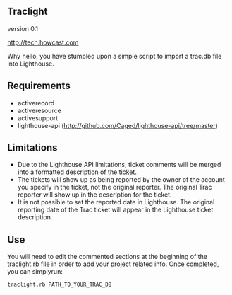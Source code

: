 Traclight 
---------
version 0.1

http://tech.howcast.com

Why hello, you have stumbled upon a simple script to import a trac.db file into Lighthouse.

## Requirements
- activerecord
- activeresource
- activesupport
- lighthouse-api (http://github.com/Caged/lighthouse-api/tree/master)

## Limitations
- Due to the Lighthouse API limitations, ticket comments will be merged into a formatted description of the ticket.
- The tickets will show up as being reported by the owner of the account you specify in the ticket, not the original reporter. The original Trac reporter will show up in the description for the ticket.
- It is not possible to set the reported date in Lighthouse. The original reporting date of the Trac ticket will appear in the Lighthouse ticket description.

## Use

You will need to edit the commented sections at the beginning of the traclight.rb file in order to add your project related info. Once completed, you can simplyrun:

    traclight.rb PATH_TO_YOUR_TRAC_DB


